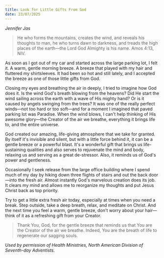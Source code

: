 ```yaml
---
title: Look for Little Gifts From God
date: 23/07/2025
---
```


_Jennifer Jas_

> <p></p>
> He who forms the mountains, creates the wind, and reveals his thoughts to man, he who turns dawn to darkness, and treads the high places of the earth—the Lord God Almighty is his name. Amos 4:13, NIV.

As soon as I got out of my car and started across the large parking lot, I felt it. A warm, gentle morning breeze. A breeze that played with my hair and fluttered my shirtsleeves. It had been so hot and still lately, and I accepted the breeze as one of those little gifts from God.

Closing my eyes and breathing the air in deeply, I tried to imagine how God does it. Is the wind God's breath blowing from the heavens? Did He start the wind sailing across the earth with a wave of His mighty hand? Or is it caused by angels swinging from the trees? It was one of the really perfect winds—not too hard or too soft—and for a moment I imagined that paved parking lot was Paradise. When the wind blows, I can't help thinking of His awesome glory—the Creator of the air we breathe, everything it brings life to, and the entire universe.

God created our amazing, life-giving atmosphere that we take for granted. By itself it's invisible and silent, but with a little force behind it, it can be a gentle breeze or a powerful blast. It's a wonderful gift that brings us life-sustaining qualities and also serves to rejuvenate the mind and body, relaxing us and serving as a great de-stressor. Also, it reminds us of God's power and gentleness.

Occasionally I seek release from the large office building where I spend much of my day by hiking down three flights of stairs and out the back door—into the fresh air. Almost instantly God's marvelous creation does its job. It clears my mind and allows me to reorganize my thoughts and put Jesus Christ back as top priority.

Try to get a little extra fresh air today, especially at times when you need a break. Step outside, take a deep breath, relax, and meditate on Christ. And the next time you feel a warm, gentle breeze, don't worry about your hair—think of it as a refreshing gift from your Creator.

> <callout></callout>
> Thank You, God, for the gentle breeze that reminds us that You are the Creator of the air we breathe. Indeed, You are the breath of life to regenerate our sagging souls.

_Used by permission of Health Ministries, North American Division of Seventh-day Adventists._